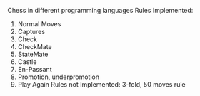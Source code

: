 Chess in different programming languages
Rules Implemented:
1. Normal Moves
2. Captures
3. Check
4. CheckMate
5. StateMate
6. Castle
7. En-Passant
8. Promotion, underpromotion
9. Play Again
Rules not Implemented: 3-fold, 50 moves rule
